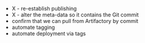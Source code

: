 
* X - re-establish publishing
* X - alter the meta-data so it contains the Git commit
* confirm that we can pull from Artifactory by commit
* automate tagging
* automate deployment via tags

